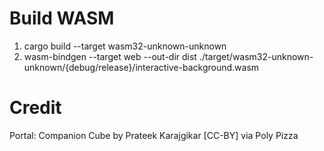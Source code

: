 # Build WASM

1. cargo build --target wasm32-unknown-unknown
2. wasm-bindgen --target web --out-dir dist ./target/wasm32-unknown-unknown/{debug/release}/interactive-background.wasm

# Credit

Portal: Companion Cube by Prateek Karajgikar [CC-BY] via Poly Pizza
